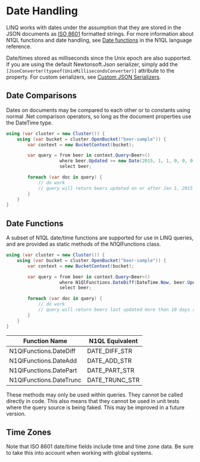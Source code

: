 # Date Handling

LINQ works with dates under the assumption that they are stored in the JSON documents as [ISO 8601](https://en.wikipedia.org/wiki/ISO_8601) formatted strings. For more information about N1QL functions and date handling, see [Date functions](http://developer.couchbase.com/documentation/server/4.0/n1ql/n1ql-language-reference/datefun.html) in the N1QL language reference.

Date/times stored as milliseconds since the Unix epoch are also supported. If you are using the default Newtonsoft.Json serializer, simply add the `[JsonConverter(typeof(UnixMillisecondsConverter)]` attribute to the property. For custom serializers, see [Custom JSON Serializers](./custom-serializers.md).

## Date Comparisons

Dates on documents may be compared to each other or to constants using normal .Net comparison operators, so long as the document properties use the DateTime type.

```cs
using (var cluster = new Cluster()) {
    using (var bucket = cluster.OpenBucket("beer-sample")) {
        var context = new BucketContext(bucket);

        var query = from beer in context.Query<Beer>()
                    where beer.Updated >= new Date(2015, 1, 1, 0, 0, 0, DateTimeKind.Utc)
                    select beer;

        foreach (var doc in query) {
            // do work
            // query will return beers updated on or after Jan 1, 2015 0:00 UTC
        }
    }
}
```

## Date Functions

A subset of N1QL date/time functions are supported for use in LINQ queries, and are provided as static methods of the N1QlFunctions class.

```cs
using (var cluster = new Cluster()) {
    using (var bucket = cluster.OpenBucket("beer-sample")) {
        var context = new BucketContext(bucket);

        var query = from beer in context.Query<Beer>()
                    where N1QlFunctions.DateDiff(DateTime.Now, beer.Updated, N1QlDatePart.Day) > 10
                    select beer;

        foreach (var doc in query) {
            // do work
            // query will return beers last updated more than 10 days ago
        }
    }
}
```

| Function Name               | N1QL Equivalent |
| --------------------------- | --------------- |
| N1QlFunctions.DateDiff      | DATE_DIFF_STR   |
| N1QlFunctions.DateAdd       | DATE_ADD_STR    |
| N1QlFunctions.DatePart      | DATE_PART_STR   |
| N1QlFunctions.DateTrunc     | DATE_TRUNC_STR  |

These methods may only be used within queries.  They cannot be called directly in code.  This also means that they cannot be used in unit tests where the query source is being faked.  This may be improved in a future version.

## Time Zones

Note that ISO 8601 date/time fields include time and time zone data.  Be sure to take this into account when working with global systems.
